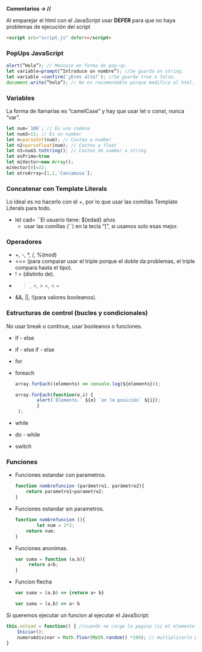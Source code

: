 **Comentarios → //**  

Al emparejar el html con el JavaScript usar **DEFER** para que no haya problemas de ejecución del script

```html
<script src="script.js" defer></script>
```

### PopUps JavaScript

```jsx
alert(”Hola”); // Mensaje en forma de pop-up.
let variable=prompt(”Introduce un nombre”); //Se guarda un string.
let variable =confirm(`¿Eres alto?`); //Se guarda true o false.
document.write(”hola”); // No es recomendable porque modifica el html.
```

### Variables

La forma de llamarlas es “camelCase” y hay que usar let o const, nunca “var”.

```jsx
let num=`100`; // Es una cadena 
let num3=11; // Es un number
let n=parseInt(num); // Castea a number
let n2=parseFloat(num); // Casteo a float
let n3=num3.toString(); // Casteo de number a string
let esPrimo=true
let miVector=new Array();
miVector[0]=22;
let otroArray=[1,2,`Cancamusa`];
```

### Concatenar con Template Literals

Lo ideal es no hacerlo con el +, por lo que usar las comillas Template Literals para todo. 

- let cad= ``El usuario tiene: ${edad} años` `
    - usar las comillas (``) en la tecla “[”, si usamos solo esas mejor.

### Operadores

- +, -, *, /, %(mod)
- === (para comparar usar el triple porque el doble da problemas, el triple compara hasta el tipo).
- ! = (distinto de).
- >, <, > =, < =
- &&, ||, !(para valores booleanos).

### Estructuras de control (bucles y condicionales)

No usar break o continue, usar booleanos o funciones.

- if - else
- if - else if - else
- for
- foreach
    
    ```jsx
    array.forEach((elemento) => console.log(${elemento}));
    
    array.forEach(function(e,i) {
    		alert(`Elemento.` ${e} `en la posición` ${i});
    		}
     );
    ```
    
- while
- do - while
- switch

### Funciones

- Funciones estandar con parametros.
    
    ```jsx
    function nombrefuncion (parámetro1, parámetro2){
        return parametro1+parametro2;
    }
    ```
    
- Funciones estandar sin parametros.
    
    ```jsx
    function nombrefuncion (){
    		let num = 2*2;
        return num;
    }
    ```
    
- Funciones anonimas.
    
    ```jsx
    var suma = function (a,b){
         return a+b;
    }
    ```
    
- Funcion flecha
    
    ```jsx
    var suma = (a,b) => {return a+ b}
    ```
    
    ```jsx
    var suma = (a,b) => a+ b
    ```
    

Si queremos ejecutar un funcion al ejecutar el JavaScript:

```jsx
this.onload = function() { //cuando se carge la pagina (si el elemento que se usa en JS no se ha cargado en el HTML)
	Iniciar();
	numeroAdivinar = Math.floor(Math.random() *100); // multiplicarlo por el numero hasta el que queremos.
}
```